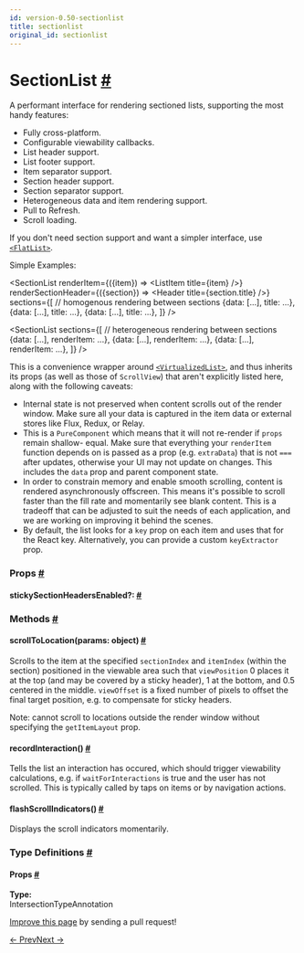 ```yaml
---
id: version-0.50-sectionlist
title: sectionlist
original_id: sectionlist
---
```

<a id="content"></a><h1><a class="anchor" name="sectionlist"></a>SectionList <a class="hash-link" href="docs/sectionlist.html#sectionlist">#</a></h1><div><div><p>A performant interface for rendering sectioned lists, supporting the most handy features:</p><ul><li>Fully cross-platform.</li><li>Configurable viewability callbacks.</li><li>List header support.</li><li>List footer support.</li><li>Item separator support.</li><li>Section header support.</li><li>Section separator support.</li><li>Heterogeneous data and item rendering support.</li><li>Pull to Refresh.</li><li>Scroll loading.</li></ul><p>If you don't need section support and want a simpler interface, use
<a href="/react-native/docs/flatlist.html" target=""><code>&lt;FlatList&gt;</code></a>.</p><p>Simple Examples:</p><div class="prism language-javascript"><span class="token operator">&lt;</span>SectionList
  renderItem<span class="token operator">=</span><span class="token punctuation">{</span><span class="token punctuation">(</span><span class="token punctuation">{</span>item<span class="token punctuation">}</span><span class="token punctuation">)</span> <span class="token operator">=&gt;</span> <span class="token operator">&lt;</span>ListItem title<span class="token operator">=</span><span class="token punctuation">{</span>item<span class="token punctuation">}</span> <span class="token operator">/</span><span class="token operator">&gt;</span><span class="token punctuation">}</span>
  renderSectionHeader<span class="token operator">=</span><span class="token punctuation">{</span><span class="token punctuation">(</span><span class="token punctuation">{</span>section<span class="token punctuation">}</span><span class="token punctuation">)</span> <span class="token operator">=&gt;</span> <span class="token operator">&lt;</span>Header title<span class="token operator">=</span><span class="token punctuation">{</span>section<span class="token punctuation">.</span>title<span class="token punctuation">}</span> <span class="token operator">/</span><span class="token operator">&gt;</span><span class="token punctuation">}</span>
  sections<span class="token operator">=</span><span class="token punctuation">{</span><span class="token punctuation">[</span><span class="token comment" spellcheck="true"> // homogenous rendering between sections
</span>    <span class="token punctuation">{</span>data<span class="token punctuation">:</span> <span class="token punctuation">[</span><span class="token operator">...</span><span class="token punctuation">]</span><span class="token punctuation">,</span> title<span class="token punctuation">:</span> <span class="token operator">...</span><span class="token punctuation">}</span><span class="token punctuation">,</span>
    <span class="token punctuation">{</span>data<span class="token punctuation">:</span> <span class="token punctuation">[</span><span class="token operator">...</span><span class="token punctuation">]</span><span class="token punctuation">,</span> title<span class="token punctuation">:</span> <span class="token operator">...</span><span class="token punctuation">}</span><span class="token punctuation">,</span>
    <span class="token punctuation">{</span>data<span class="token punctuation">:</span> <span class="token punctuation">[</span><span class="token operator">...</span><span class="token punctuation">]</span><span class="token punctuation">,</span> title<span class="token punctuation">:</span> <span class="token operator">...</span><span class="token punctuation">}</span><span class="token punctuation">,</span>
  <span class="token punctuation">]</span><span class="token punctuation">}</span>
<span class="token operator">/</span><span class="token operator">&gt;</span>

<span class="token operator">&lt;</span>SectionList
  sections<span class="token operator">=</span><span class="token punctuation">{</span><span class="token punctuation">[</span><span class="token comment" spellcheck="true"> // heterogeneous rendering between sections
</span>    <span class="token punctuation">{</span>data<span class="token punctuation">:</span> <span class="token punctuation">[</span><span class="token operator">...</span><span class="token punctuation">]</span><span class="token punctuation">,</span> renderItem<span class="token punctuation">:</span> <span class="token operator">...</span><span class="token punctuation">}</span><span class="token punctuation">,</span>
    <span class="token punctuation">{</span>data<span class="token punctuation">:</span> <span class="token punctuation">[</span><span class="token operator">...</span><span class="token punctuation">]</span><span class="token punctuation">,</span> renderItem<span class="token punctuation">:</span> <span class="token operator">...</span><span class="token punctuation">}</span><span class="token punctuation">,</span>
    <span class="token punctuation">{</span>data<span class="token punctuation">:</span> <span class="token punctuation">[</span><span class="token operator">...</span><span class="token punctuation">]</span><span class="token punctuation">,</span> renderItem<span class="token punctuation">:</span> <span class="token operator">...</span><span class="token punctuation">}</span><span class="token punctuation">,</span>
  <span class="token punctuation">]</span><span class="token punctuation">}</span>
<span class="token operator">/</span><span class="token operator">&gt;</span></div><p>This is a convenience wrapper around <a href="docs/virtualizedlist.html" target="_blank"><code>&lt;VirtualizedList&gt;</code></a>,
and thus inherits its props (as well as those of <code>ScrollView</code>) that aren't explicitly listed
here, along with the following caveats:</p><ul><li>Internal state is not preserved when content scrolls out of the render window. Make sure all
your data is captured in the item data or external stores like Flux, Redux, or Relay.</li><li>This is a <code>PureComponent</code> which means that it will not re-render if <code>props</code> remain shallow-
equal. Make sure that everything your <code>renderItem</code> function depends on is passed as a prop
(e.g. <code>extraData</code>) that is not <code>===</code> after updates, otherwise your UI may not update on
changes. This includes the <code>data</code> prop and parent component state.</li><li>In order to constrain memory and enable smooth scrolling, content is rendered asynchronously
offscreen. This means it's possible to scroll faster than the fill rate and momentarily see
blank content. This is a tradeoff that can be adjusted to suit the needs of each application,
and we are working on improving it behind the scenes.</li><li>By default, the list looks for a <code>key</code> prop on each item and uses that for the React key.
Alternatively, you can provide a custom <code>keyExtractor</code> prop.</li></ul></div><h3><a class="anchor" name="props"></a>Props <a class="hash-link" href="docs/sectionlist.html#props">#</a></h3><div class="props"><div class="prop"><h4 class="propTitle"><a class="anchor" name="stickysectionheadersenabled"></a>stickySectionHeadersEnabled?:  <a class="hash-link" href="docs/sectionlist.html#stickysectionheadersenabled">#</a></h4></div></div><span><h3><a class="anchor" name="methods"></a>Methods <a class="hash-link" href="docs/sectionlist.html#methods">#</a></h3><div class="props"><div class="prop"><h4 class="methodTitle"><a class="anchor" name="scrolltolocation"></a>scrollToLocation<span class="methodType">(params: object)</span> <a class="hash-link" href="docs/sectionlist.html#scrolltolocation">#</a></h4><div><p>Scrolls to the item at the specified <code>sectionIndex</code> and <code>itemIndex</code> (within the section)
positioned in the viewable area such that <code>viewPosition</code> 0 places it at the top (and may be
covered by a sticky header), 1 at the bottom, and 0.5 centered in the middle. <code>viewOffset</code> is a
fixed number of pixels to offset the final target position, e.g. to compensate for sticky
headers.</p><p>Note: cannot scroll to locations outside the render window without specifying the
<code>getItemLayout</code> prop.</p></div></div><div class="prop"><h4 class="methodTitle"><a class="anchor" name="recordinteraction"></a>recordInteraction<span class="methodType">()</span> <a class="hash-link" href="docs/sectionlist.html#recordinteraction">#</a></h4><div><p>Tells the list an interaction has occured, which should trigger viewability calculations, e.g.
if <code>waitForInteractions</code> is true and the user has not scrolled. This is typically called by
taps on items or by navigation actions.</p></div></div><div class="prop"><h4 class="methodTitle"><a class="anchor" name="flashscrollindicators"></a>flashScrollIndicators<span class="methodType">()</span> <a class="hash-link" href="docs/sectionlist.html#flashscrollindicators">#</a></h4><div><p>Displays the scroll indicators momentarily.</p></div></div></div></span><span><h3><a class="anchor" name="type-definitions"></a>Type Definitions <a class="hash-link" href="docs/sectionlist.html#type-definitions">#</a></h3><div class="props"><div class="prop"><h4 class="propTitle"><a class="anchor" name="props"></a>Props <a class="hash-link" href="docs/sectionlist.html#props">#</a></h4><strong>Type:</strong><br>IntersectionTypeAnnotation</div></div></span></div><p class="edit-page-block"><a target="_blank" href="https://github.com/facebook/react-native/blob/master/Libraries/Lists/SectionList.js">Improve this page</a> by sending a pull request!</p><div class="docs-prevnext"><a class="docs-prev" href="docs/scrollview.html#content">← Prev</a><a class="docs-next" href="docs/segmentedcontrolios.html#content">Next →</a></div>
